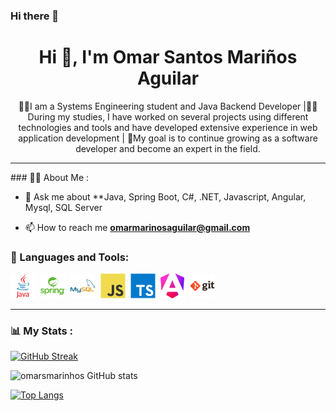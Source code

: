 ### Hi there 👋

<div id="header" align="center">
    <h1 align="center">Hi 👋, I'm Omar Santos Mariños Aguilar</h1>
        👨‍🎓I am a Systems Engineering student and Java Backend Developer |👨‍💻During my studies,
        I have worked on several projects using different technologies and tools and have developed extensive
        experience in web application development | 🎯My goal is to continue growing as a software developer
        and become an expert in the field.</h3>

</div>


<div id="badges" align="center">


</div>

---
<div align="left"></div>
### 👨‍💻 About Me :

- 💬 Ask me about **Java, Spring Boot, C#, .NET, Javascript, Angular, Mysql, SQL Server

- 📫 How to reach me **omarmarinosaguilar@gmail.com**


<h3>🔨 Languages and Tools:</h3>
<div>
    <img src="https://github.com/devicons/devicon/blob/master/icons/java/java-original-wordmark.svg" title="Java"
        width="40" height="40" />&nbsp;
    <img src="https://github.com/devicons/devicon/blob/master/icons/spring/spring-original-wordmark.svg" title="Spring"
        width="40" height="40" />&nbsp;
    <img src="https://github.com/devicons/devicon/blob/master/icons/mysql/mysql-original-wordmark.svg" title="MySQL"
        alt="MySQL" width="40" height="40" />&nbsp;
    <img src="https://github.com/devicons/devicon/blob/master/icons/javascript/javascript-original.svg"
        title="JavaScript" alt="JavaScript" width="40" height="40" />&nbsp;
    <img src="https://github.com/devicons/devicon/blob/master/icons/typescript/typescript-original.svg"
        title="TypeScript" alt="TypeScript" width="40" height="40" />&nbsp;
    <img src="https://github.com/devicons/devicon/blob/master/icons/angular/angular-original.svg"
        title="Angular" alt="Angular" width="40" height="40" />&nbsp;
    <img src="https://github.com/devicons/devicon/blob/master/icons/git/git-original-wordmark.svg" title="Git"
        **alt="Git" width="40" height="40" />
</div>
</div>

---

### 📊 My Stats :

[![GitHub Streak](https://streak-stats.demolab.com?user=omarsmarinhos&theme=dark&exclude_days=Sun)](https://git.io/streak-stats)

![omarsmarinhos GitHub
stats](https://github-readme-stats.vercel.app/api?username=omarsmarinhos&show_icons=true&theme=dark)

[![Top Langs](https://github-readme-stats.vercel.app/api/top-langs/?username=omarsmarinhos&langs_count=8&theme=dark)](https://github.com/anuraghazra/github-readme-stats)

